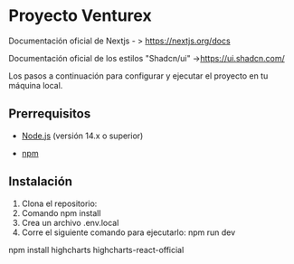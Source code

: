 # Proyecto Venturex

Documentación oficial de Nextjs - > https://nextjs.org/docs

Documentación oficial de los estilos "Shadcn/ui" ->https://ui.shadcn.com/

Los pasos a continuación para configurar y ejecutar el proyecto en tu máquina local.

## Prerrequisitos

- [Node.js](https://nodejs.org/) (versión 14.x o superior)

- [npm](https://www.npmjs.com/)

## Instalación

1. Clona el repositorio:
2. Comando npm install
3. Crea un archivo .env.local
4. Corre el siguiente comando para ejecutarlo: npm run dev


npm install highcharts highcharts-react-official

